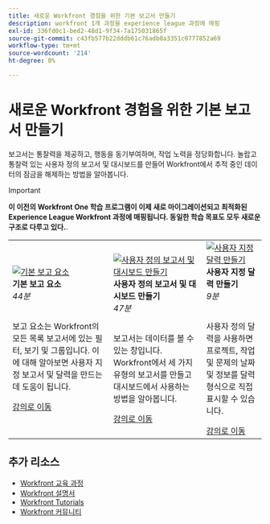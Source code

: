 ```yaml
---
title: 새로운 Workfront 경험을 위한 기본 보고서 만들기
description: workfront 1개 과정을 experience league 과정에 매핑
exl-id: 336fd0c1-bed2-48d1-9f34-7a175031865f
source-git-commit: c43fb577b22dddb61c76adb0a3351c0777852a69
workflow-type: tm+mt
source-wordcount: '214'
ht-degree: 0%

---
```


# 새로운 Workfront 경험을 위한 기본 보고서 만들기

보고서는 통찰력을 제공하고, 행동을 동기부여하며, 작업 노력을 정당화합니다. 놀랍고 통찰력 있는 사용자 정의 보고서 및 대시보드를 만들어 Workfront에서 추적 중인 데이터의 잠금을 해제하는 방법을 알아봅니다.

>[!IMPORTANT]
>
>**이 이전의 Workfront One 학습 프로그램이 이제 새로 마이그레이션되고 최적화된 Experience League Workfront 과정에 매핑됩니다.  동일한 학습 목표도 모두 새로운 구조로 다루고 있다.**.

<table>
  <tr>
   <td>
      <a href="https://experienceleague.adobe.com/?recommended=Workfront-U-1-2022.1.reporting">
      <img alt="기본 보고 요소" src="https://cdn.experienceleague.adobe.com/thumb/basic-reporting-elements.png"/>
      </a>
      <div>
         <strong>기본 보고 요소</strong></a>         
         <br/><em>44분</em>
      </div>
      <p>
        <br/>
         보고 요소는 Workfront의 모든 목록 보고서에 있는 필터, 보기 및 그룹입니다. 이에 대해 알아보면 사용자 지정 보고서 및 달력을 만드는 데 도움이 됩니다.
      </p>
      <a  rel="noreferrer" target="_blank" href="https://experienceleague.adobe.com/?recommended=Workfront-U-1-2022.1.reporting" class="spectrum-Button spectrum-Button--primary spectrum-Button--sizeM">
      <span class="spectrum-Button-label has-no-wrap has-text-weight-bold">강의로 이동</span>
      </a>
   </td>   
   <td>
      <a href="https://experienceleague.adobe.com/?recommended=Workfront-U-1-2022.3.reporting">
      <img alt="사용자 정의 보고서 및 대시보드 만들기" src="https://cdn.experienceleague.adobe.com/thumb/create-custom-reports-and-dashboards.png"/>
      </a>
      <div>
         <strong>사용자 정의 보고서 및 대시보드 만들기</strong></a>         
         <br/><em>47분</em>
      </div>
      <p>
        <br/>
         보고서는 데이터를 볼 수 있는 창입니다. Workfront에서 세 가지 유형의 보고서를 만들고 대시보드에서 사용하는 방법을 알아봅니다.
      </p>
      <a  rel="noreferrer" target="_blank" href="https://experienceleague.adobe.com/?recommended=Workfront-U-1-2022.3.reporting" class="spectrum-Button spectrum-Button--primary spectrum-Button--sizeM">
      <span class="spectrum-Button-label has-no-wrap has-text-weight-bold">강의로 이동</span>
      </a>
   </td>
    <td>
      <a href="https://experienceleague.adobe.com/?recommended=Workfront-U-1-2022.4.reporting">
      <img alt="사용자 지정 달력 만들기" src="https://cdn.experienceleague.adobe.com/thumb/create-a-custom-calendar.png"/>
      </a>
      <div>
         <strong>사용자 지정 달력 만들기</strong></a>         
         <br/><em>9분</em>
      </div>
      <p>
        <br/>
         사용자 정의 달력을 사용하면 프로젝트, 작업 및 문제의 날짜 및 정보를 달력 형식으로 직접 표시할 수 있습니다.
      </p>
      <a  rel="noreferrer" target="_blank" href="https://experienceleague.adobe.com/?recommended=Workfront-U-1-2022.4.reporting" class="spectrum-Button spectrum-Button--primary spectrum-Button--sizeM">
      <span class="spectrum-Button-label has-no-wrap has-text-weight-bold">강의로 이동</span>
      </a>
   </td>
  </tr>
</table>

## 추가 리소스

* [Workfront 교육 과정](https://experienceleague.adobe.com/?lang=en&amp;Solution=Workfront#courses)
* [Workfront 설명서](https://experienceleague.adobe.com/docs/workfront.html)
* [Workfront Tutorials](https://experienceleague.adobe.com/docs/workfront-learn/tutorials-workfront/home.html)
* [Workfront 커뮤니티](https://experienceleaguecommunities.adobe.com/t5/workfront/ct-p/workfront)
